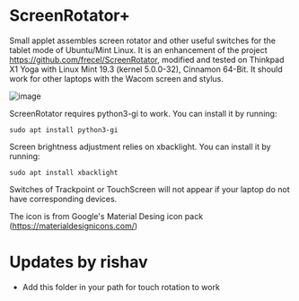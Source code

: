 # ScreenRotator+
Small applet assembles screen rotator and other useful switches for the tablet mode of Ubuntu/Mint Linux.
It is an enhancement of the project https://github.com/frecel/ScreenRotator, 
modified and tested on Thinkpad X1 Yoga with Linux Mint 19.3 (kernel 5.0.0-32), Cinnamon 64-Bit.
It should work for other laptops with the Wacom screen and stylus. 

![image](https://raw.githubusercontent.com/henrysting/ScreenRotator/master/menu.jpg)

ScreenRotator requires python3-gi to work. You can install it by running:
```
sudo apt install python3-gi
```

Screen brightness adjustment relies on xbacklight. You can install it by running: 
```
sudo apt install xbacklight
```

Switches of Trackpoint or TouchScreen will not appear if your laptop do not have corresponding devices.

The icon is from Google's Material Desing icon pack (https://materialdesignicons.com/)


# Updates by rishav
- Add this folder in your path for touch rotation to work
